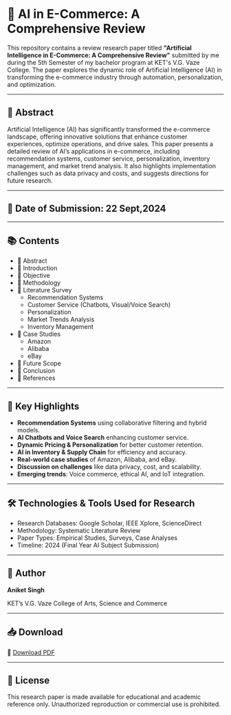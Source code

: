 # 🤖 AI in E-Commerce: A Comprehensive Review

This repository contains a review research paper titled **"Artificial Intelligence in E-Commerce: A Comprehensive Review"** submitted by me during the 5th Semester of my bachelor program at KET's V.G. Vaze College. The paper explores the dynamic role of Artificial Intelligence (AI) in transforming the e-commerce industry through automation, personalization, and optimization.

---

## 📄 Abstract

Artificial Intelligence (AI) has significantly transformed the e-commerce landscape, offering innovative solutions that enhance customer experiences, optimize operations, and drive sales. This paper presents a detailed review of AI’s applications in e-commerce, including recommendation systems, customer service, personalization, inventory management, and market trend analysis. It also highlights implementation challenges such as data privacy and costs, and suggests directions for future research.

---

## **📅 Date of Submission**: 22 Sept,2024

---
## 📚 Contents

- 🔹 Abstract  
- 🔹 Introduction  
- 🔹 Objective  
- 🔹 Methodology  
- 🔹 Literature Survey  
  - Recommendation Systems  
  - Customer Service (Chatbots, Visual/Voice Search)  
  - Personalization  
  - Market Trends Analysis  
  - Inventory Management  
- 🔹 Case Studies  
  - Amazon  
  - Alibaba  
  - eBay  
- 🔹 Future Scope  
- 🔹 Conclusion  
- 🔹 References

---

## 📌 Key Highlights

- **Recommendation Systems** using collaborative filtering and hybrid models.
- **AI Chatbots and Voice Search** enhancing customer service.
- **Dynamic Pricing & Personalization** for better customer retention.
- **AI in Inventory & Supply Chain** for efficiency and accuracy.
- **Real-world case studies** of Amazon, Alibaba, and eBay.
- **Discussion on challenges** like data privacy, cost, and scalability.
- **Emerging trends**: Voice commerce, ethical AI, and IoT integration.

---

## 🛠️ Technologies & Tools Used for Research

- Research Databases: Google Scholar, IEEE Xplore, ScienceDirect  
- Methodology: Systematic Literature Review  
- Paper Types: Empirical Studies, Surveys, Case Analyses  
- Timeline: 2024 (Final Year AI Subject Submission)

---

## 🧠 Author

**Aniket Singh**  
<!--Bachelor of Science in Information Technology (B.Sc. IT)  -->
KET’s V.G. Vaze College of Arts, Science and Commerce  

---

## 📥 Download

🔗 [Download PDF](ABSTRACT%20FINAL.pdf)

---

## 📃 License

This research paper is made available for educational and academic reference only. Unauthorized reproduction or commercial use is prohibited.

